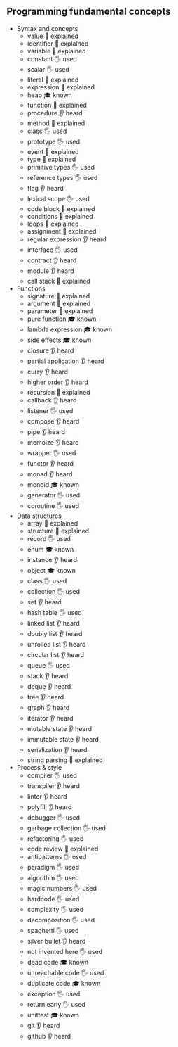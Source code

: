 ﻿## Programming fundamental concepts

- Syntax and concepts
  - value 🙋 explained
  - identifier 🙋 explained
  - variable 🙋 explained
  - constant 🖐️ used
  - scalar 🖐️ used
  - literal 🙋 explained
  - expression 🙋 explained
  - heap 🎓 known
  - function 🙋 explained
  - procedure 👂 heard
  - method 🙋 explained
  - class 🖐️ used
  - prototype 🖐️ used
  - event 🙋 explained
  - type 🙋 explained
  - primitive types 🖐️ used
  - reference types 🖐️ used
  - flag 👂 heard
  - lexical scope 🖐️ used
  - code block 🙋 explained
  - conditions 🙋 explained
  - loops 🙋 explained
  - assignment 🙋 explained
  - regular expression 👂 heard
  - interface 🖐️ used
  - contract 👂 heard
  - module 👂 heard
  - call stack 🙋 explained
- Functions
  - signature 🙋 explained
  - argument 🙋 explained
  - parameter 🙋 explained
  - pure function 🎓 known
  - lambda expression 🎓 known
  - side effects 🎓 known
  - closure 👂 heard
  - partial application 👂 heard
  - curry 👂 heard
  - higher order 👂 heard
  - recursion 🙋 explained
  - callback 👂 heard
  - listener 🖐️ used
  - compose 👂 heard
  - pipe 👂 heard
  - memoize 👂 heard
  - wrapper 🖐️ used
  - functor 👂 heard
  - monad 👂 heard
  - monoid 🎓 known
  - generator 🖐️ used
  - coroutine 🖐️ used
- Data structures
  - array 🙋 explained
  - structure 🙋 explained
  - record 🖐️ used
  - enum 🎓 known
  - instance 👂 heard
  - object 🎓 known
  - class 🖐️ used
  - collection 🖐️ used
  - set 👂 heard
  - hash table 🖐️ used
  - linked list 👂 heard
  - doubly list 👂 heard
  - unrolled list 👂 heard
  - circular list 👂 heard
  - queue 🖐️ used
  - stack 👂 heard
  - deque 👂 heard
  - tree 👂 heard
  - graph 👂 heard
  - iterator 👂 heard
  - mutable state 👂 heard
  - immutable state 👂 heard
  - serialization 👂 heard
  - string parsing 🙋 explained
- Process & style
  - compiler 🖐️ used
  - transpiler 👂 heard
  - linter 👂 heard
  - polyfill 👂 heard
  - debugger 🖐️ used
  - garbage collection 🖐️ used
  - refactoring 🖐️ used
  - code review 🙋 explained
  - antipatterns 🖐️ used
  - paradigm 🖐️ used
  - algorithm 🖐️ used
  - magic numbers 🖐️ used
  - hardcode 🖐️ used
  - complexity 🖐️ used
  - decomposition 🖐️ used
  - spaghetti 🖐️ used
  - silver bullet 👂 heard
  - not invented here 🖐️ used
  - dead code  🎓 known
  - unreachable code 🖐️ used
  - duplicate code 🎓 known
  - exception 🖐️ used
  - return early 🖐️ used
  - unittest 🎓 known
  - git 👂 heard
  - github 👂 heard
